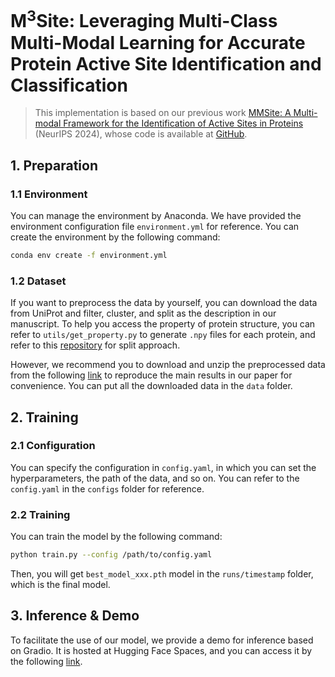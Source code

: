 # M<sup>3</sup>Site: Leveraging Multi-Class Multi-Modal Learning for Accurate Protein Active Site Identification and Classification

> This implementation is based on our previous work [MMSite: A Multi-modal Framework for the Identification of Active Sites in Proteins](https://openreview.net/pdf?id=XHdwlbNSVb) (NeurIPS 2024), whose code is available at [GitHub](https://github.com/Gift-OYS/MMSite).

## 1. Preparation

### 1.1 Environment
You can manage the environment by Anaconda. We have provided the environment configuration file `environment.yml` for reference. You can create the environment by the following command:
```bash
conda env create -f environment.yml
```

### 1.2 Dataset

If you want to preprocess the data by yourself, you can download the data from UniProt and filter, cluster, and split as the description in our manuscript. To help you access the property of protein structure, you can refer to `utils/get_property.py` to generate `.npy` files for each protein, and refer to this [repository](https://github.com/Gift-OYS/MMSite) for split approach.

However, we recommend you to download and unzip the preprocessed data from the following [link](https://pan.baidu.com/s/1JP3OgoU7reIbSsz-RFwiXQ?pwd=5dnb) to reproduce the main results in our paper for convenience. You can put all the downloaded data in the `data` folder.

## 2. Training

### 2.1 Configuration
You can specify the configuration in `config.yaml`, in which you can set the hyperparameters, the path of the data, and so on. You can refer to the `config.yaml` in the `configs` folder for reference.

### 2.2 Training
You can train the model by the following command:
```bash
python train.py --config /path/to/config.yaml
```

Then, you will get `best_model_xxx.pth` model in the `runs/timestamp` folder, which is the final model.

## 3. Inference & Demo

To facilitate the use of our model, we provide a demo for inference based on Gradio. It is hosted at Hugging Face Spaces, and you can access it by the following [link](https://huggingface.co/spaces/GiftOYS/M3Site).
